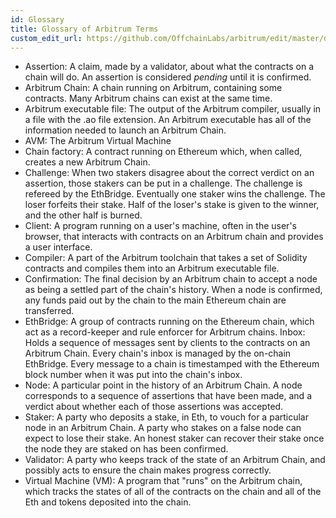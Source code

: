 ```yaml
---
id: Glossary
title: Glossary of Arbitrum Terms
custom_edit_url: https://github.com/OffchainLabs/arbitrum/edit/master/docs/Glossary.md
---
```


* Assertion: A claim, made by a validator, about what the contracts on a chain will do. An assertion is considered _pending_ until it is confirmed.
* Arbitrum Chain: A chain running on Arbitrum, containing some contracts. Many Arbitrum chains can exist at the same time.
* Arbitrum executable file: The output of the Arbitrum compiler, usually in a file with the .ao file extension. An Arbitrum executable has all of the information needed to launch an Arbitrum Chain.
* AVM: The Arbitrum Virtual Machine
* Chain factory: A contract running on Ethereum which, when called, creates a new Arbitrum Chain.
* Challenge: When two stakers disagree about the correct verdict on an assertion, those stakers can be put in a challenge. The challenge is refereed by the EthBridge. Eventually one staker wins the challenge. The loser forfeits their stake. Half of the loser's stake is given to the winner, and the other half is burned. 
* Client: A program running on a user's machine, often in the user's browser, that interacts with contracts on an Arbitrum chain and provides a user interface.
* Compiler: A part of the Arbitrum toolchain that takes a set of Solidity contracts and compiles them into an Arbitrum executable file.
* Confirmation: The final decision by an Arbitrum chain to accept a node as being a settled part of the chain's history. When a node is confirmed, any funds paid out by the chain to the main Ethereum chain are transferred.
* EthBridge: A group of contracts running on the Ethereum chain, which act as a record-keeper and rule enforcer for Arbitrum chains.
Inbox: Holds a sequence of messages sent by clients to the contracts on an Arbitrum Chain. Every chain's inbox is managed by the on-chain EthBridge. Every message to a chain is timestamped with the Ethereum block number when it was put into the chain's inbox.
* Node: A particular point in the history of an Arbitrum Chain. A node corresponds to a sequence of assertions that have been made, and a verdict about whether each of those assertions was accepted.
* Staker: A party who deposits a stake, in Eth, to vouch for a particular node in an Arbitrum Chain. A party who stakes on a false node can expect to lose their stake. An honest staker can recover their stake once the node they are staked on has been confirmed.
* Validator: A party who keeps track of the state of an Arbitrum Chain, and possibly acts to ensure the chain makes progress correctly.
* Virtual Machine (VM): A program that "runs" on the Arbitrum chain, which tracks the states of all of the contracts on the chain and all of the Eth and tokens deposited into the chain.
